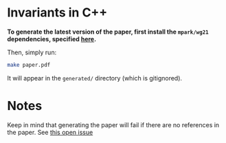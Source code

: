 # Invariants in C++

**To generate the latest version of the paper, first install the `mpark/wg21` dependencies, specified [here](https://github.com/mpark/wg21#requirements).**

Then, simply run:

```bash
make paper.pdf
```

It will appear in the `generated/` directory (which is gitignored).

# Notes

Keep in mind that generating the paper will fail if there are no references in the paper. See [this open issue](https://github.com/mpark/wg21/issues/90)

